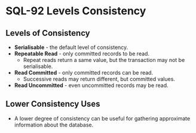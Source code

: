 # SQL-92 Levels Consistency
## Levels of Consistency
* **Serialisable** - the default level of consistency.
* **Repeatable Read** - only committed records to be read.
	* Repeat reads return a same value, but the transaction may not be serialisable.
* **Read Committed**  - only committed records can be read.
	* Successive reads may return different, but committed values.
* **Read Uncommitted** - even uncommitted records may be read.

## Lower Consistency Uses
* A lower degree of consistency can be useful for gathering approximate information about the database. 